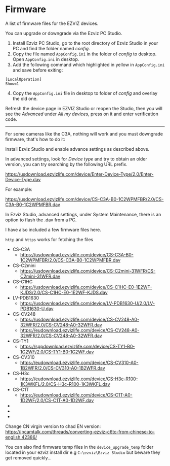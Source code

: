 # Firmware

A list of firmware files for the EZVIZ devices.

You can upgrade or downgrade via the Ezviz PC Studio.

1) Install Ezviz PC Studio, go to the root directory of Ezviz Studio in your PC and find the folder named *config*.
2) Copy the file named `AppConfig.ini` in the folder of *config* to desktop. Open `AppConfig.ini` in desktop.
3) Add the following command which highlighted in yellow in `AppConfig.ini` and save before exiting:

```
[LocalOperation]
Show=1
```
4) Copy the `AppConfig.ini` file in desktop to folder of *config* and overlay the old one. 

Refresh the device page in EZVIZ Studio or reopen the Studio, then you will see the *Advanced* under *All my devices*, press on it and enter verification code.

---

For some cameras like the C3A, nothing will work and you must downgrade firmware, that's how to do it:

Install Ezviz Studio and enable advance settings as described above.

In advanced settings, look for *Device type* and try to obtain an older version, you can try searching by the following URL prefix.

https://usdownload.ezvizlife.com/device/Enter-Device-Type/2.0/Enter-Device-Type.dav

For example:

https://usdownload.ezvizlife.com/device/CS-C3A-B0-1C2WPMFBR/2.0/CS-C3A-B0-1C2WPMFBR.dav

In Ezviz Studio, advanced settings, under System Maintenance, there is an option to flash the .dav from a PC.

I have also included a few firmware files here.

`http` and `https` works for fetching the files

- CS-C3A
    - https://usdownload.ezvizlife.com/device/CS-C3A-B0-1C2WPMFBR/2.0/CS-C3A-B0-1C2WPMFBR.dav
- CS-C2mini
    - https://usdownload.ezvizlife.com/device/CS-C2mini-31WFR/CS-C2mini-31WFR.dav
- CS-C1HC
    - https://usdownload.ezvizlife.com/device/CS-C1HC-E0-1E2WF-KJDS/2.0/CS-C1HC-E0-1E2WF-KJDS.dav
- LV-PDB1630
    - https://usdownload.ezvizlife.com/device/LV-PDB1630-U/2.0/LV-PDB1630-U.dav
- CS-CV248
    - https://usdownload.ezvizlife.com/device/CS-CV248-A0-32WFR/2.0/CS-CV248-A0-32WFR.dav
    - https://eudownload.ezvizlife.com/device/CS-CV248-A0-32WFR/2.0/CS-CV248-A0-32WFR.dav
- CS-TY1
    - https://sgpdownload.ezvizlife.com/device/CS-TY1-B0-1G2WF/2.0/CS-TY1-B0-1G2WF.dav
- CS-CV310
    - https://eudownload.ezvizlife.com/device/CS-CV310-A0-1B2WFR/2.0/CS-CV310-A0-1B2WFR.dav
- CS-H3c
    - https://eudownload.ezvizlife.com/device/CS-H3c-R100-1K3WKFL/2.0/CS-H3c-R100-1K3WKFL.dav
- CS-C1T
    - https://eudownload.ezvizlife.com/device/CS-C1T-A0-1D2WF/2.0/CS-C1T-A0-1D2WF.dav
- 
- 
- 


Change CN virgin version to chad EN version: https://ipcamtalk.com/threads/converting-ezviz-c6tc-from-chinese-to-english.42386/



You can also find firmware temp files in the `device_upgrade_temp` folder located in your ezviz install dir e.g `C:\ezviz\Ezviz Studio` but beware they get removed quickly...